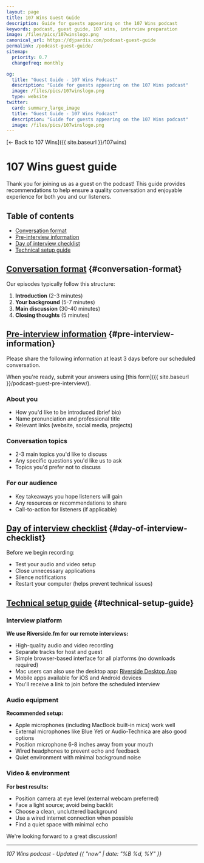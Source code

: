 ```yaml
---
layout: page
title: 107 Wins Guest Guide
description: Guide for guests appearing on the 107 Wins podcast
keywords: podcast, guest guide, 107 wins, interview preparation
image: /files/pics/107winslogo.png
canonical_url: https://djpardis.com/podcast-guest-guide
permalink: /podcast-guest-guide/
sitemap:
  priority: 0.7
  changefreq: monthly

og:
  title: "Guest Guide - 107 Wins Podcast"
  description: "Guide for guests appearing on the 107 Wins podcast"
  image: /files/pics/107winslogo.png
  type: website
twitter:
  card: summary_large_image
  title: "Guest Guide - 107 Wins Podcast"
  description: "Guide for guests appearing on the 107 Wins podcast"
  image: /files/pics/107winslogo.png
---
```


[← Back to 107 Wins]({{ site.baseurl }}/107wins)

# <span class="wiggly-underline">107 Wins</span> guest guide

Thank you for joining us as a guest on the podcast! This guide provides recommendations to help ensure a quality conversation and enjoyable experience for both you and our listeners.

<div class="toc-container post-container">
<h2 id="table-of-contents">Table of contents</h2>
<ul>
<li><a href="#conversation-format">Conversation format</a></li>
<li><a href="#pre-interview-information">Pre-interview information</a></li>
<li><a href="#day-of-interview-checklist">Day of interview checklist</a></li>
<li><a href="#technical-setup-guide">Technical setup guide</a></li>
</ul>
</div>

## [Conversation format](#table-of-contents) {#conversation-format}

Our episodes typically follow this structure:
1. **Introduction** (2-3 minutes)
2. **Your background** (5-7 minutes)
3. **Main discussion** (30-40 minutes)
4. **Closing thoughts** (5 minutes)

## [Pre-interview information](#table-of-contents) {#pre-interview-information}

Please share the following information at least 3 days before our scheduled conversation.

When you're ready, submit your answers using <span class="wiggly-underline">[this form]({{ site.baseurl }}/podcast-guest-pre-interview/)</span>.

### About you
- How you'd like to be introduced (brief bio)
- Name pronunciation and professional title
- Relevant links (website, social media, projects)

### Conversation topics
- 2-3 main topics you'd like to discuss
- Any specific questions you'd like us to ask
- Topics you'd prefer not to discuss

### For our audience
- Key takeaways you hope listeners will gain
- Any resources or recommendations to share
- Call-to-action for listeners (if applicable)

## [Day of interview checklist](#table-of-contents) {#day-of-interview-checklist}

Before we begin recording:
- Test your audio and video setup
- Close unnecessary applications
- Silence notifications
- Restart your computer (helps prevent technical issues)

## [Technical setup guide](#table-of-contents) {#technical-setup-guide}

### Interview platform

**We use Riverside.fm for our remote interviews:**
- High-quality audio and video recording
- Separate tracks for host and guest
- Simple browser-based interface for all platforms (no downloads required)
- Mac users can also use the desktop app: [Riverside Desktop App](https://riverside.fm/mac-app)
- Mobile apps available for iOS and Android devices
- You'll receive a link to join before the scheduled interview

### Audio equipment

**Recommended setup:**
- Apple microphones (including MacBook built-in mics) work well
- External microphones like Blue Yeti or Audio-Technica are also good options
- Position microphone 6-8 inches away from your mouth
- Wired headphones to prevent echo and feedback
- Quiet environment with minimal background noise

### Video & environment

**For best results:**
- Position camera at eye level (external webcam preferred)
- Face a light source; avoid being backlit
- Choose a clean, uncluttered background
- Use a wired internet connection when possible
- Find a quiet space with minimal echo

We're looking forward to a great discussion!

---

*107 Wins podcast - Updated {{ "now" | date: "%B %d, %Y" }}*
